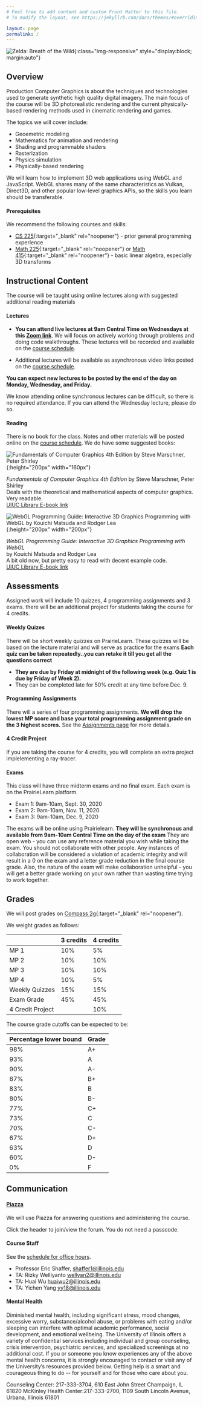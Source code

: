 ```yaml
---
# Feel free to add content and custom Front Matter to this file.
# To modify the layout, see https://jekyllrb.com/docs/themes/#overriding-theme-defaults

layout: page
permalink: /
---
```


![Zelda: Breath of the Wild](/img/Main-Day.jpg){:class="img-responsive" style="display:block; margin:auto"}

## Overview ##

Production Computer Graphics is about the techniques and technologies used to generate synthetic high quality digital imagery. The main focus of the course will be 3D photorealistic rendering and the current physically-based rendering methods used in cinematic rendering and games.

The topics we will cover include:
+ Geoemetric modeling
+ Mathematics for animation and rendering
+ Shading and programmable shaders
+ Rasterization
+ Physics simulation
+ Physically-based rendering

We will learn how to implement 3D web applications using WebGL and JavaScript. WebGL shares many of the same characteristics as Vulkan, Direct3D, and other popular low-level graphics APIs, so the skills you learn should be transferable.

#### Prerequisites ####
We recommend the following courses and skills:

- [CS 225](https://courses.engr.illinois.edu/cs225/){:target="_blank" rel="noopener"} - prior general programming experience
- [Math 225](https://math.illinois.edu/resources/department-resources/syllabus-math-225){:target="_blank" rel="noopener"} or [Math 415](https://math.illinois.edu/resources/department-resources/syllabus-math-415){:target="_blank" rel="noopener"} - basic linear algebra, especially 3D transforms

## Instructional Content ##

The course will be taught using online lectures along with suggested additional reading materials

#### Lectures ####

+ **You can attend live lectures at 9am Central Time on Wednesdays at this [Zoom link](https://illinois.zoom.us/j/93019304365?pwd=elBOT0Nrayt2YW1NVlA4NFB2dVR2Zz09)**.
We will focus on actively working through problems and doing code walkthroughs. These lectures will be recorded and available on the [course schedule](https://illinois-cs418.github.io/schedule).

+ Additional lectures will be available as asynchronous video links posted on the [course schedule](https://illinois-cs418.github.io/schedule).  

**You can expect new lectures to be posted by the end of the day on Monday, Wednesday, and Friday.** 

We know attending online synchronous lectures can be difficult, so there is no required attendance. If you can attend the Wednesday lecture, please do so.

#### Reading ####

There is no book for the class. Notes and other materials will be posted online on the [course schedule](https://illinois-cs418.github.io/schedule).
We do have some suggested books:

![Fundamentals of Computer Graphics 4th Edition by Steve Marschner, Peter Shirley](/img/shirley.jpg){:height="200px" width="160px"}

_Fundamentals of Computer Graphics 4th Edition_ by Steve Marschner, Peter Shirley  
Deals with the theoretical and mathematical aspects of computer graphics. Very readable.  
[UIUC Library E-book link](https://vufind.carli.illinois.edu/vf-uiu/Record/uiu_8503840)

![WebGL Programming Guide: Interactive 3D Graphics Programming with WebGL by Kouichi Matsuda and Rodger Lea](/img/wengl1.jpg){:height="200px" width="200px"}

_WebGL Programming Guide: Interactive 3D Graphics Programming with WebGL_  
by Kouichi Matsuda and Rodger Lea  
A bit old now, but pretty easy to read with decent example code.   
[UIUC Library E-book link](https://vufind.carli.illinois.edu/vf-uiu/Record/uiu_8494400)  


## Assessments ##

Assigned work will include 10 quizzes, 4 programming assignments and 3 exams. there will be an additional project for students taking the course for 4 credits.

#### Weekly Quizes ####
There will be short weekly quizzes on PrairieLearn. These quizzes will be based on the lecture material and will serve as practice for the exams
**Each quiz can be taken repeatedly..you can retake it till you get all the questions correct**

+ **They are due by Friday at midnight of the following week (e.g. Quiz 1 is due by Friday of Week 2).**
+ They can be completed late for 50% credit at any time before Dec. 9.

#### Programming Assignments ####
There will a series of four programming assignments. **We will drop the lowest MP score and base your total programming assignment grade on the 3 highest scores.** See the [Assignments page](/assignments) for more details.

#### 4 Credit Project ####
If you are taking the course for 4 credits, you will complete an extra project implelementing a ray-tracer.

#### Exams ####
This class will have three midterm exams and no final exam. Each exam is on the PrairieLearn platform.

- Exam 1: 9am-10am, Sept. 30, 2020 
- Exam 2: 9am-10am, Nov. 11, 2020
- Exam 3: 9am-10am, Dec. 9, 2020

The exams will be online using Prairielearn. **They will be synchronous and available from 9am-10am Central Time on the day of the exam**
They are open web - you can use any reference material you wish while taking the exam. You should not collaborate with other people. Any instances of collaboration will be considered a violation of academic integrity and will result in a 0 on the exam and a letter grade reduction in the final course grade. Also, the nature of the exam will make collaboration unhelpful - you will get a better grade working on your own rather than wasting time trying to work together.  

## Grades ##
We will post grades on [Compass 2g](https://compass.illinois.edu){:target="_blank" rel="noopener"}.

We weight grades as follows:

| | 3 credits | 4 credits |  
| ----- | ------ | ----- |  
| MP 1 | 10% | 5% | 
| MP 2 | 10% | 10% | 
| MP 3 | 10% | 10% | 
| MP 4 | 10% | 5% | 
| Weekly Quizzes| 15%  | 15%  |
| Exam Grade| 45% | 45% |   
| 4 Credit Project | | 10% |  

The course grade cutoffs can be expected to be:

|Percentage lower bound | Grade |  
| ----- | ------ | 
| 98%| A+ |
| 93% | A |  
| 90% | A- |  
| 87% | B+ |  
| 83% | B |  
| 80% | B- |  
| 77% | C+ |  
| 73% | C |  
| 70% | C- | 
| 67% | D+ |  
| 63% | D |  
| 60% | D- |  
| 0%  | F  |


## Communication ##

#### [Piazza](https://piazza.com/class/kdt5hrgnoh17o8) ####
We will use Piazza for answering questions and administering the course.

Click the header to join/view the forum. You do not need a passcode.

#### Course Staff ####
See the [schedule for office hours](/officehours).

* Professor Eric Shaffer, shaffer1@illinois.edu
* TA: Rizky Welllyanto wellyan2@illinois.edu
* TA: Huai Wu huaiwu2@illinois.edu
* TA: Yichen Yang yy18@illinois.edu

#### Mental Health ####
Diminished mental health, including significant stress, mood changes, excessive worry, substance/alcohol abuse, or problems with eating and/or sleeping can interfere with optimal academic performance, social development, and emotional wellbeing. The University of Illinois offers a variety of confidential services including individual and group counseling, crisis intervention, psychiatric services, and specialized screenings at no additional cost. If you or someone you know experiences any of the above mental health concerns, it is strongly encouraged to contact or visit any of the University’s resources provided below. Getting help is a smart and courageous thing to do -- for yourself and for those who care about you.

Counseling Center: 217-333-3704, 610 East John Street Champaign, IL 61820
McKinley Health Center:217-333-2700, 1109 South Lincoln Avenue, Urbana, Illinois 61801



